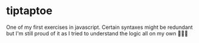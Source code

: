 # tiptaptoe


One of my first exercises in javascript. Certain syntaxes might be redundant but I'm still proud of it as I tried to understand the logic all on my own 💪🏻😍
